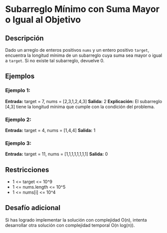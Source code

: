 # Subarreglo Mínimo con Suma Mayor o Igual al Objetivo

## Descripción

Dado un arreglo de enteros positivos `nums` y un entero positivo `target`, encuentra la longitud mínima de un subarreglo cuya suma sea mayor o igual a `target`. Si no existe tal subarreglo, devuelve 0.

## Ejemplos

### Ejemplo 1:

**Entrada:** target = 7, nums = [2,3,1,2,4,3]
**Salida:** 2
**Explicación:** El subarreglo [4,3] tiene la longitud mínima que cumple con la condición del problema.

### Ejemplo 2:

**Entrada:** target = 4, nums = [1,4,4]
**Salida:** 1

### Ejemplo 3:

**Entrada:** target = 11, nums = [1,1,1,1,1,1,1,1]
**Salida:** 0

## Restricciones

- 1 <= target <= 10^9
- 1 <= nums.length <= 10^5
- 1 <= nums[i] <= 10^4

## Desafío adicional

Si has logrado implementar la solución con complejidad O(n), intenta desarrollar otra solución con complejidad temporal O(n log(n)).